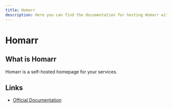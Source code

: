 ```yaml
---
title: Homarr
description: Here you can find the documentation for hosting Homarr with Coolify.
---
```


# Homarr

<ZoomableImage src="/docs/images/services/homarr.png" />

## What is Homarr

Homarr is a self-hosted homepage for your services.

## Links

- [Official Documentation](https://homarr.dev?utm_source=coolify.io)
